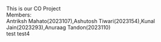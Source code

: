 This is our CO Project
<br>
Members:
<br>
Antriksh Mahato(2023107),Ashutosh Tiwari(2023154),Kunal Jain(2023293),Anuraag Tandon(2023110)
<br>
test
test4